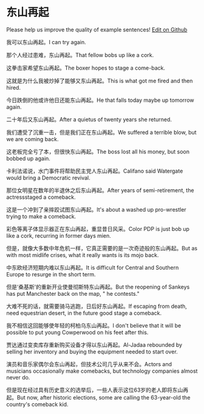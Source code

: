 # 东山再起

Please help us improve the quality of example sentences! [Edit on Github](https://github.com/jiyushe/jiyu-example-sentence-source/blob/main/chinese/dongshanzaiqi.md)

<p><span class="chinese">我可以东山再起。</span><span class="english">I can try again.</span></p>

<p><span class="chinese">那个人经过患难，东山再起。</span><span class="english">That fellow bobs up like a cork.</span></p>

<p><span class="chinese">这拳击家希望东山再起。</span><span class="english">The boxer hopes to stage a come-back.</span></p>

<p><span class="chinese">这就是为什么我被炒掉了能够又东山再起。</span><span class="english">This is what got me fired and then hired.</span></p>

<p><span class="chinese">今日跌倒的他或许他日还能东山再起。</span><span class="english">He that falls today maybe up tomorrow again.</span></p>

<p><span class="chinese">二十年后又东山再起。</span><span class="english">After a quietus of twenty years she returned.</span></p>

<p><span class="chinese">我们遭受了沉重一击，但是我们正在东山再起。</span><span class="english">We suffered a terrible blow, but we are coming back.</span></p>

<p><span class="chinese">这老板完全亏了本，但很快东山再起。</span><span class="english">The boss lost all his money, but soon bobbed up again.</span></p>

<p><span class="chinese">卡利法诺说，水门事件将帮助民主党人东山再起。</span><span class="english">Califano said Watergate would bring a Democratic revival.</span></p>

<p><span class="chinese">那位女明星在数年的半退休之后东山再起。</span><span class="english">After years of semi-retirement, the actressstaged a comeback.</span></p>

<p><span class="chinese">这是一个冲到了亲摔跤试图东山再起。</span><span class="english">It's about a washed up pro-wrestler trying to make a comeback.</span></p>

<p><span class="chinese">彩色等离子体显示器正在东山再起，重显昔日风采。</span><span class="english">Color PDP is just bob up like a cork, recurring in former days mien.</span></p>

<p><span class="chinese">但是，就像大多数中年危机一样，它真正需要的是一次奇迹般的东山再起。</span><span class="english">But as with most midlife crises, what it really wants is its mojo back.</span></p>

<p><span class="chinese">中东欧经济短期内难以东山再起。</span><span class="english">It is difficult for Central and Southern Europe to resurge in the short term.</span></p>

<p><span class="chinese">但是‘桑基斯'的重新开业使曼彻斯特东山再起。</span><span class="english">But the reopening of Sankeys has put Manchester back on the map, " he contests."</span></p>

<p><span class="chinese">大难不死的话，就需要骑马逃跑，日后好东山再起。</span><span class="english">If escaping from death, need equestrian desert, in the future good stage a comeback.</span></p>

<p><span class="chinese">我不相信这回能够使年轻的柯柏乌东山再起。</span><span class="english">I don't believe that it will be possible to put young Cowperwood on his feet after this.</span></p>

<p><span class="chinese">贾达通过变卖库存重新购买设备才得以东山再起。</span><span class="english">Al-Jadaa rebounded by selling her inventory and buying the equipment needed to start over.</span></p>

<p><span class="chinese">演员和音乐家偶尔会东山再起，但技术公司几乎从来不会。</span><span class="english">Actors and musicians occasionally make comebacks, but technology companies almost never do.</span></p>

<p><span class="chinese">但是现在经过具有历史意义的选举后，一些人表示这位63岁的老人即将东山再起。</span><span class="english">But now, after historic elections, some are calling the 63-year-old the country's comeback kid.</span></p>

